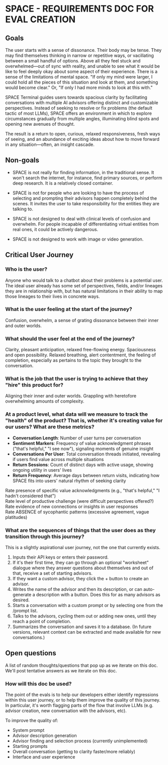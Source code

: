 # SPACE - REQUIREMENTS DOC FOR EVAL CREATION

## Goals

The user starts with a sense of dissonance. Their body may be tense. They may find themselves thinking in narrow or repetitive ways, or vacillating between a small handful of options. Above all they feel stuck and overwhelmed—out of sync with reality, and unable to see what it would be like to feel deeply okay about some aspect of their experience. There is a sense of the limitations of mental space. "If only my mind were larger, I could hold all the pieces of this situation and look at them, and something would become clear." Or, "If only I had more minds to look at this with."

SPACE Terminal guides users towards spacious clarity by facilitating conversations with multiple AI advisors offering distinct and customizable perspectives. Instead of seeking to resolve or fix problems (the default tactic of most LLMs), SPACE offers an environment in which to explore circumstances gradually from multiple angles, illuminating blind spots and opening new avenues of thought.

The result is a return to open, curious, relaxed responsiveness, fresh ways of seeing, and an abundance of exciting ideas about how to move forward in any situation—often, an insight cascade.

## Non-goals

- SPACE is not really for finding information, in the traditional sense. It won't search the internet, for instance, find primary sources, or perform deep research. It is a relatively closed container.

- SPACE is not for people who are looking to have the process of selecting and prompting their advisors happen completely behind the scenes. It invites the user to take responsibility for the entities they are talking to.

- SPACE is not designed to deal with clinical levels of confusion and overwhelm. For people incapable of differentiating virtual entities from real ones, it could be actively dangerous.

- SPACE is not designed to work with image or video generation.

## Critical User Journey

### Who is the user?
Anyone who would talk to a chatbot about their problems is a potential user. The ideal user already has some set of perspectives, fields, and/or lineages they are in relationship with, but has natural limitations in their ability to map those lineages to their lives in concrete ways.

### What is the user feeling at the start of the journey?
Confusion, overwhelm, a sense of grating dissonance between their inner and outer worlds.

### What should the user feel at the end of the journey?
Clarity, pleasant anticipation, relaxed free-flowing energy. Spaciousness and open possibility. Relaxed breathing, alert contentment, the feeling of completion, especially as pertains to the topic they brought to the conversation.

### What is the job that the user is trying to achieve that they "hire" this product for?
Aligning their inner and outer worlds. Grappling with heretofore overwhelming amounts of complexity.

### At a product level, what data will we measure to track the "health" of the product? That is, whether it's creating value for our users? What are these metrics?

- **Conversation Length**: Number of user turns per conversation
- **Sentiment Markers**: Frequency of value acknowledgment phrases ("that's helpful," "I see now"), signaling moments of genuine insight
- **Conversations Per User**: Total conversation threads initiated, revealing if users find value across multiple situations
- **Return Sessions**: Count of distinct days with active usage, showing ongoing utility in users' lives
- **Return Frequency**: Average days between return visits, indicating how SPACE fits into users' natural rhythm of seeking clarity

Rate presence of specific value acknowledgments (e.g., "that's helpful," "I hadn't considered that")  
Rate level of productive challenge (were difficult perspectives offered?)  
Rate evidence of new connections or insights in user responses  
Rate ABSENCE of sycophantic patterns (excessive agreement, vague platitudes)

### What are the sequences of things that the user does as they transition through this journey?

This is a slightly aspirational user journey, not the one that currently exists.

1. Inputs their API keys or enters their password.
2. If it's their first time, they can go through an optional "worksheet" dialogue where they answer questions about themselves and out of that, receive a set of starting advisors.
3. If they want a custom advisor, they click the + button to create an advisor.
4. Writes the name of the advisor and then its description, or can auto-generate a description with a button. Does this for as many advisors as desired.
5. Starts a conversation with a custom prompt or by selecting one from the /prompt list.
6. Talks to the advisors, cycling them out or adding new ones, until they reach a point of completion.
7. Summarizes the conversation and saves it to a database. (In future versions, relevant context can be extracted and made available for new conversations.)

## Open questions

A list of random thoughts/questions that pop up as we iterate on this doc. We'll post tentative answers as we iterate on this doc.

### How will this doc be used?

The point of the evals is to help our developers either identify regressions within this user journey, or to help them improve the quality of this journey. In particular, it's worth flagging parts of the flow that involve LLMs (e.g. advisor creation, new conversation with the advisors, etc).

To improve the quality of:
- System prompt
- Advisor description generation
- Advisor finding and selection process (currently unimplemented)
- Starting prompts
- Overall conversation (getting to clarity faster/more reliably)
- Interface and user experience
